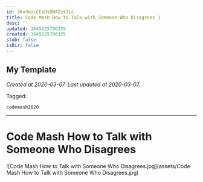 ```yaml
---
id: 3KvdmicCCeUsBWAZzt7Lc
title: Code Mash How to Talk with Someone Who Disagrees 1
desc: ''
updated: 1645225706325
created: 1645225706325
stub: false
isDir: false
---
```

My Template
---

_Created at 2020-03-07._
_Last updated at 2020-03-07._



Tagged: 
```
codemash2020
```


---

# Code Mash How to Talk with Someone Who Disagrees


![Code Mash How to Talk with Someone Who Disagrees.jpg](assets/Code Mash How to Talk with Someone Who Disagrees.jpg)

